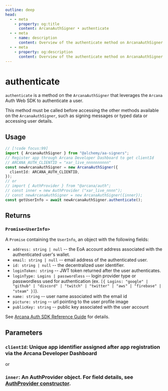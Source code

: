 ```yaml
---
outline: deep
head:
  - - meta
    - property: og:title
      content: ArcanaAuthSigner • authenticate
  - - meta
    - name: description
      content: Overview of the authenticate method on ArcanaAuthSigner
  - - meta
    - property: og:description
      content: Overview of the authenticate method on ArcanaAuthSigner
---
```


# authenticate

`authenticate` is a method on the `ArcanaAuthSigner` that leverages the `Arcana` Auth Web SDK to authenticate a user.

This method must be called before accessing the other methods available on the `ArcanaAuthSigner`, such as signing messages or typed data or accessing user details.

## Usage

```ts [example.ts]
// [!code focus:99]
import { ArcanaAuthSigner } from "@alchemy/aa-signers";
// Register app through Arcana Developer Dashboard to get clientId
// ARCANA_AUTH_CLIENTID = "xar_live_nnnnnnnnnn"
const newArcanaAuthSigner = new ArcanaAuthSigner({
  clientId: ARCANA_AUTH_CLIENTID,
});
// or
// import { AuthProvider } from "@arcana/auth";
// const inner = new AuthProvider ("xar_live_nnnn");
// const newArcanaAuthSigner = new ArcanaAuthSigner({inner});
const getUserInfo = await newArcanaAuthSigner.authenticate();
```

## Returns

### `Promise<UserInfo>`

A `Promise` containing the `UserInfo`, an object with the following fields:

- `address: string | null` -- the EoA account address associated with the authenticated user's wallet.
- `email: string | null` -- email address of the authenticated user.
- `id: string | null` -- the decentralized user identifier.
- `loginToken: string` -- JWT token returned after the user authenticates.
- `loginType: Logins | passwordless` -- login provider type or passwordless used for authentication (ex. `[{ Logins: "google" | "github" | "discord" | "twitch" | "twitter" | "aws" | "firebase" | "steam" }]`).
- `name: string` -- user name associated with the email id
- `picture: string` -- url pointing to the user profile image
- `publicKey: string` -- public key associated with the user account

See [Arcana Auth SDK Reference Guide](https://authsdk-ref-guide.netlify.app/interfaces/userinfo) for details.

## Parameters

### `clientId`: Unique app identifier assigned after app registration via the Arcana Developer Dashboard

or

### `inner`: An AuthProvider object. For field details, see [AuthProvider constructor](https://authsdk-ref-guide.netlify.app/classes/authprovider#constructor).
